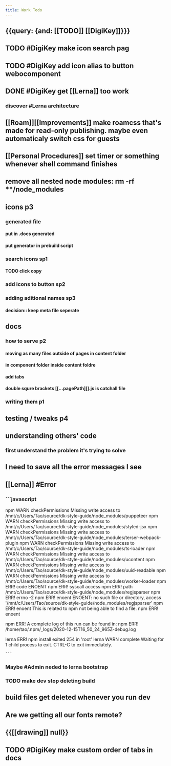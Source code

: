 ```yaml
---
title: Work Todo
---
```


## {{query: {and: [[TODO]] [[DigiKey]]}}}

## TODO #DigiKey make icon search pag

## TODO #DigiKey add icon alias to button webocomponent

## DONE  #DigiKey get [[Lerna]] too work
### discover #Lerna architecture

## [[Roam]][[Improvements]] make roamcss that's made for read-only publishing. maybe even automaticaly switch css for guests

## [[Personal Procedures]] set timer or something whenever shell command finishes

## remove all nested node modules: rm -rf **/node_modules

## icons p3
### generated file
#### put in .docs generated

#### put generator in prebuild script

### search icons sp1
#### TODO click copy 

### add icons to button sp2

### adding aditional names sp3
#### decision:: keep meta file seperate

#### 

## docs
### how to serve p2
#### moving as many files outside of pages in content folder

#### in component folder inside content foldre

#### add tabs

#### double squre brackets [[...pagePath]]].js is catchall file

### writing them p1

## testing / tweaks p4

## understanding others' code
### first understand the problem it's trying to solve

## I need to save all the error messages I see

## [[Lerna]] #Error
### ```javascript
npm WARN checkPermissions Missing write access to /mnt/c/Users/Tao/source/dk-style-guide/node_modules/puppeteer
npm WARN checkPermissions Missing write access to /mnt/c/Users/Tao/source/dk-style-guide/node_modules/styled-jsx
npm WARN checkPermissions Missing write access to /mnt/c/Users/Tao/source/dk-style-guide/node_modules/terser-webpack-plugin
npm WARN checkPermissions Missing write access to /mnt/c/Users/Tao/source/dk-style-guide/node_modules/ts-loader
npm WARN checkPermissions Missing write access to /mnt/c/Users/Tao/source/dk-style-guide/node_modules/ucontent
npm WARN checkPermissions Missing write access to /mnt/c/Users/Tao/source/dk-style-guide/node_modules/uuid-readable
npm WARN checkPermissions Missing write access to /mnt/c/Users/Tao/source/dk-style-guide/node_modules/worker-loader
npm ERR! code ENOENT
npm ERR! syscall access
npm ERR! path /mnt/c/Users/Tao/source/dk-style-guide/node_modules/regjsparser
npm ERR! errno -2
npm ERR! enoent ENOENT: no such file or directory, access '/mnt/c/Users/Tao/source/dk-style-guide/node_modules/regjsparser'
npm ERR! enoent This is related to npm not being able to find a file.
npm ERR! enoent

npm ERR! A complete log of this run can be found in:
npm ERR!     /home/tao/.npm/_logs/2020-12-15T16_50_24_965Z-debug.log

lerna ERR! npm install exited 254 in 'root'
lerna WARN complete Waiting for 1 child process to exit. CTRL-C to exit immediately.


	```

### Maybe #Admin neded to lerna bootstrap

### TODO make dev stop deleting build

## build files get deleted whenever you run dev

## Are we getting all our fonts remote?

## {{[[drawing]] null}}

## TODO #DigiKey make custom order of tabs in docs
